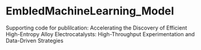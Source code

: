 # EmbledMachineLearning_Model
Supporting code for publilcation: Accelerating the Discovery of Efficient High-Entropy Alloy Electrocatalysts: High-Throughput Experimentation and Data-Driven Strategies
